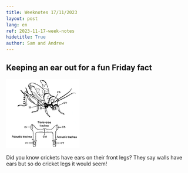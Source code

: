 ```yaml
---
title: Weeknotes 17/11/2023
layout: post
lang: en
ref: 2023-11-17-week-notes
hidetitle: True
author: Sam and Andrew
---
```


## Keeping an ear out for a fun Friday fact ##
![Cricket ears]( https://github.com/nrw-digital/week-notes/blob/a60f4626f6a56809f25b8845a96cca0d6b1eefe6/images/cricket.png?raw=true)

Did you know crickets have ears on their front legs? They say walls have ears but so do cricket legs it would seem!
